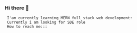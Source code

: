 ### Hi there :wave:

     I'am currently learning MERN full stack web development:
     Currently i am looking for SDE role 
     How to reach me:::
  
